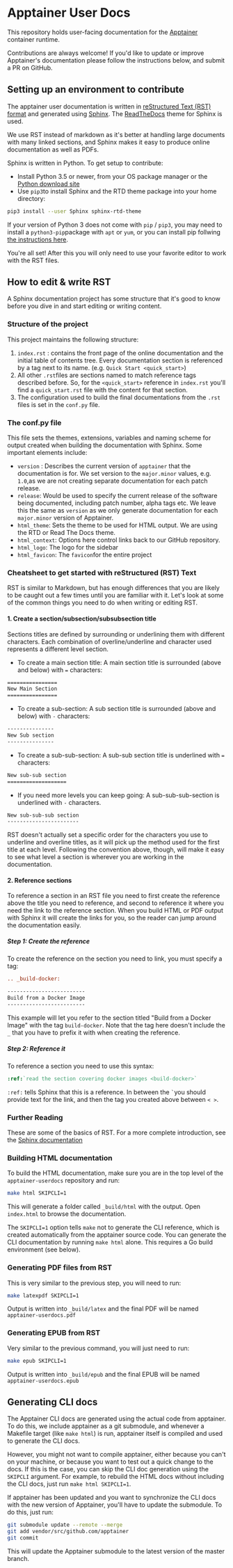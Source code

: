 # Apptainer User Docs

This repository holds user-facing documentation for the
[Apptainer](https://github.com/apptainer) container runtime.

Contributions are always welcome! If you'd like to update or improve Apptainer's documentation please follow the instructions below, and submit a PR on GitHub.

## Setting up an environment to contribute

The apptainer user documentation is written in [reStructured Text (RST) format](http://docutils.sourceforge.net/rst.html) and generated using [Sphinx](https://pypi.org/project/Sphinx/). The [ReadTheDocs](https://readthedocs.org/) theme for Sphinx is used.

We use RST instead of markdown as it's better at handling large documents with many linked sections, and Sphinx makes it easy to produce online documentation as well as PDFs.

Sphinx is written in Python. To get setup to contribute:

- Install Python 3.5 or newer, from your OS package manager or the [Python download site](https://www.python.org/downloads/)
- Use `pip3`to install Sphinx and the RTD theme package into your home directory:

```sh
pip3 install --user Sphinx sphinx-rtd-theme
```

If your version of Python 3 does not come with `pip` / `pip3`, you may need to install a `python3-pip`package with `apt` or `yum`, or you can install pip follwing [the instructions here](https://pip.pypa.io/en/stable/installing/).

You're all set! After this you will only need to use your favorite editor to work with the RST files.

## How to edit & write RST

A Sphinx documentation project has some structure that it's good to know before you dive in and start editing or writing content.

### Structure of the project

This project maintains the following structure:

1. `index.rst` : contains the front page of the online documentation and the initial table of contents tree. Every documentation section is referenced by a tag next to its name. (e.g. ``Quick Start <quick_start>``)
2. All other `.rst`files are sections named to match reference tags described before. So, for the `<quick_start>` reference in `index.rst` you'll find a `quick_start.rst` file with the content for that section.
3. The configuration used to build the final documentations from the `.rst` files is set in the `conf.py` file.

### The conf.py file

This file sets the themes, extensions, variables and naming scheme for output created when building the documentation with Sphinx. Some important elements include:

- `version` : Describes the current version of `apptainer` that the documentation is for. We set version to the `major.minor` values, e.g. `1.0`,as we are not creating separate documentation for each patch release.
- `release`: Would be used to specify the current release of the software being documented, including patch number, alpha tags etc. We leave this the same as `version` as we only generate documentation for each `major.minor` version of Apptainer.
- `html_theme`: Sets the theme to be used for HTML output. We are using the RTD or Read The Docs theme.
- `html_context`: Options here control links back to our GitHub repository.
- `html_logo`: The logo for the sidebar
- `html_favicon`: The `favicon`for the entire project

### Cheatsheet to get started with reStructured (RST) Text

RST is similar to Markdown, but has enough differences that you are likely to be caught out a few times until you are familiar with it. Let's look at some of the common things you need to do when writing or editing RST.

#### 1. Create a section/subsection/subsubsection title

Sections titles are defined by surrounding or underlining them
with different characters. Each combination of overline/underline and character used represents a different level section.

- To create a main section title: A main section title is surrounded (above and below) with `=` characters:

```rst
================
New Main Section
================
```

- To create a sub-section: A sub section title is surrounded (above and below)
  with `-` characters:

```rst
---------------
New Sub section
---------------
```

- To create a sub-sub-section: A sub-sub section title is underlined with ``=``
  characters:

```rst
New sub-sub section
===================
```

- If you need more levels you can keep going: A sub-sub-sub-section is underlined with `-` characters.

```rst
New sub-sub-sub section
-----------------------
```

RST doesn't actually set a specific order for the characters you use to underline and overline titles, as it will pick up the method used for the first title at each level. Following the convention above, though, will make it easy to see what level a section is wherever you are working in the documentation.

#### 2. Reference sections

To reference a section in an RST file you need to first create the reference above the title you need to reference, and second to reference it where you need the link to the reference section. When you build HTML or PDF output with Sphinx it will create the links for you, so the reader can jump around the documentation easily.

##### Step 1: Create the reference

To create the reference on the section you need to link, you must specify a tag:

```rst
.. _build-docker:

-------------------------
Build from a Docker Image
-------------------------
```

This example will let you refer to the section titled "Build from a Docker Image" with the tag `build-docker`. Note that the tag here doesn't include the `_` that you have to prefix it with when creating the reference.

##### Step 2: Reference it

To reference a section you need to use this syntax:

```rst
:ref:`read the section covering docker images <build-docker>`
```

`:ref:` tells Sphinx that this is a reference. In between the `` ` ``you should provide text for the link, and then the tag you created above between `< >`.

### Further Reading

These are some of the basics of RST. For a more complete introduction, see the
[Sphinx documentation](https://www.sphinx-doc.org/en/master/usage/restructuredtext/basics.html)

### Building HTML documentation

To build the HTML documentation, make sure you are in the top level of the
`apptainer-userdocs` repository and run:

```sh
make html SKIPCLI=1
```

This will generate a folder called `_build/html` with the output. Open
`index.html` to browse the documentation.

The `SKIPCLI=1` option tells `make` not to generate the CLI reference, which is
created automatically from the apptainer source code. You can generate the CLI
documentation by running `make html` alone. This requires a Go build
environment (see below).

### Generating PDF files from RST

This is very similar to the previous step, you will need to run:

```sh
make latexpdf SKIPCLI=1
```

Output is written into `_build/latex` and the final PDF will be named
`apptainer-userdocs.pdf`

### Generating EPUB from RST

Very similar to the previous command, you will just need to run:

```sh
make epub SKIPCLI=1
```

Output is written into `_build/epub` and the final EPUB will be named
`apptainer-userdocs.epub`

## Generating CLI docs

The Apptainer CLI docs are generated using the actual code from apptainer.
To do this, we include apptainer as a git submodule, and whenever a Makefile
target (like `make html`) is run, apptainer itself is compiled and used to
generate the CLI docs.

However, you might not want to compile apptainer, either because you can't on
your machine, or because you want to test out a quick change to the docs.  If
this is the case, you can skip the CLI doc generation using the `SKIPCLI`
argument.  For example, to rebuild the HTML docs without including the CLI docs,
just run `make html SKIPCLI=1`.

If apptainer has been updated and you want to synchronize the CLI docs with
the new version of Apptainer, you'll have to update the submodule.  To do
this, just run:

```bash
git submodule update --remote --merge
git add vendor/src/github.com/apptainer
git commit
```

This will update the Apptainer submodule to the latest version of the master
branch.

